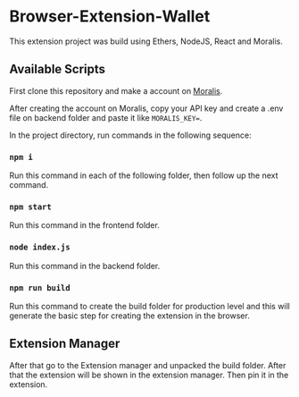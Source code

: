 # Browser-Extension-Wallet

This extension project was build using Ethers, NodeJS, React and Moralis.

## Available Scripts

First clone this repository and make a account on [Moralis](https://moralis.io/).

After creating the account on Moralis, copy your API key and create a .env file on backend folder and paste it like `MORALIS_KEY=`.

In the project directory, run commands in the following sequence:

### `npm i`

Run this command in each of the following folder, then follow up the next command.

### `npm start`

Run this command in the frontend folder.

### `node index.js`

Run this command in the backend folder.

### `npm run build`

Run this command to create the build folder for production level and this will generate the basic step for creating the extension in the browser.

## Extension Manager

After that go to the Extension manager and unpacked the build folder.
After that the extension will be shown in the extension manager.
Then pin it in the extension.